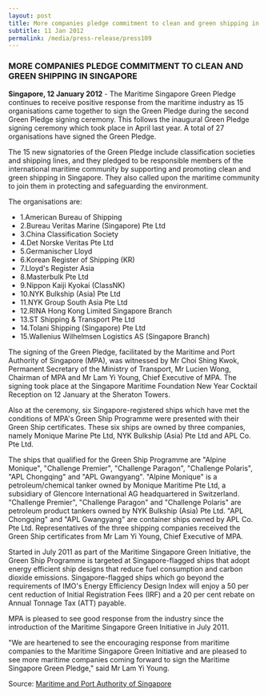 ```yaml
---
layout: post
title: More companies pledge commitment to clean and green shipping in Singapore
subtitle: 11 Jan 2012
permalink: /media/press-release/press109
---
```


### MORE COMPANIES PLEDGE COMMITMENT TO CLEAN AND GREEN SHIPPING IN SINGAPORE

**Singapore, 12 January 2012** - The Maritime Singapore Green Pledge continues to receive positive response from the maritime industry as 15 organisations came together to sign the Green Pledge during the second Green Pledge signing ceremony. This follows the inaugural Green Pledge signing ceremony which took place in April last year. A total of 27 organisations have signed the Green Pledge.

The 15 new signatories of the Green Pledge include classification societies and shipping lines, and they pledged to be responsible members of the international maritime community by supporting and promoting clean and green shipping in Singapore. They also called upon the maritime community to join them in protecting and safeguarding the environment.

The organisations are:

* 1.American Bureau of Shipping
* 2.Bureau Veritas Marine (Singapore) Pte Ltd
* 3.China Classification Society
* 4.Det Norske Veritas Pte Ltd
* 5.Germanischer Lloyd
* 6.Korean Register of Shipping (KR)
* 7.Lloyd's Register Asia
* 8.Masterbulk Pte Ltd
* 9.Nippon Kaiji Kyokai (ClassNK)
* 10.NYK Bulkship (Asia) Pte Ltd
* 11.NYK Group South Asia Pte Ltd
* 12.RINA Hong Kong Limited Singapore Branch
* 13.ST Shipping & Transport Pte Ltd
* 14.Tolani Shipping (Singapore) Pte Ltd
* 15.Wallenius Wilhelmsen Logistics AS (Singapore Branch)

The signing of the Green Pledge, facilitated by the Maritime and Port Authority of Singapore (MPA), was witnessed by Mr Choi Shing Kwok, Permanent Secretary of the Ministry of Transport, Mr Lucien Wong, Chairman of MPA and Mr Lam Yi Young, Chief Executive of MPA. The signing took place at the Singapore Maritime Foundation New Year Cocktail Reception on 12 January at the Sheraton Towers.

Also at the ceremony, six Singapore-registered ships which have met the conditions of MPA's Green Ship Programme were presented with their Green Ship certificates. These six ships are owned by three companies, namely Monique Marine Pte Ltd, NYK Bulkship (Asia) Pte Ltd and APL Co. Pte Ltd.

The ships that qualified for the Green Ship Programme are "Alpine Monique", "Challenge Premier", "Challenge Paragon", "Challenge Polaris", "APL Chongqing" and "APL Gwangyang". "Alpine Monique" is a petroleum/chemical tanker owned by Monique Maritime Pte Ltd, a subsidiary of Glencore International AG headquartered in Switzerland. "Challenge Premier", "Challenge Paragon" and "Challenge Polaris" are petroleum product tankers owned by NYK Bulkship (Asia) Pte Ltd. "APL Chongqing" and "APL Gwangyang" are container ships owned by APL Co. Pte Ltd. Representatives of the three shipping companies received the Green Ship certificates from Mr Lam Yi Young, Chief Executive of MPA.

Started in July 2011 as part of the Maritime Singapore Green Initiative, the Green Ship Programme is targeted at Singapore-flagged ships that adopt energy efficient ship designs that reduce fuel consumption and carbon dioxide emissions. Singapore-flagged ships which go beyond the requirements of IMO's Energy Efficiency Design Index will enjoy a 50 per cent reduction of Initial Registration Fees (IRF) and a 20 per cent rebate on Annual Tonnage Tax (ATT) payable.

MPA is pleased to see good response from the industry since the introduction of the Maritime Singapore Green Initiative in July 2011.

"We are heartened to see the encouraging response from maritime companies to the Maritime Singapore Green Initiative and are pleased to see more maritime companies coming forward to sign the Maritime Singapore Green Pledge," said Mr Lam Yi Young.

Source: [<a href="https://www.mpa.gov.sg/web/portal/home/media-centre/news-releases/detail/b6ba07ac-7485-42b7-b80c-a48472c6fe6f" target="_blank">Maritime and Port Authority of Singapore</a>](https://www.mpa.gov.sg/web/portal/home/media-centre/news-releases/detail/b6ba07ac-7485-42b7-b80c-a48472c6fe6f)